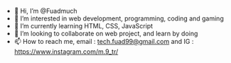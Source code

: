 - 👋 Hi, I’m @Fuadmuch
- 👀 I’m interested in web development, programming, coding and gaming
- 🌱 I’m currently learning HTML, CSS, JavaScript
- 💞️ I’m looking to collaborate on web project, and learn by doing
- 📫 How to reach me, email : tech.fuad99@gmail.com and IG : https://www.instagram.com/m.9_tr/ 

<!---
Fuadmuch/Fuadmuch is a ✨ special ✨ repository because its `README.md` (this file) appears on your GitHub profile.
You can click the Preview link to take a look at your changes.
--->
